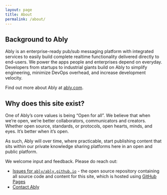```yaml
---
layout: page
title: About
permalink: /about/
---
```


## Background to Ably

Ably is an enterprise-ready pub/sub messaging platform with integrated services to easily build complete realtime functionality delivered directly to end-users. We power the apps people and enterprises depend on everyday. Developers from startups to industrial giants build on Ably to simplify engineering, minimize DevOps overhead, and increase development velocity.

Find out more about Ably at [ably.com](https://ably.com).

## Why does this site exist?

One of Ably’s core values is being “Open for all”.  We believe that when we’re open, we’re better collaborators, communicators and creators. Whether open source, standards, or protocols, open hearts, minds, and eyes. It’s better when it’s open.

As such, Ably will over time, where practicable, start publishing content that sits within our private knowledge sharing platforms here in an open and public platform.

We welcome input and feedback. Please do reach out:

- [Issues for `ably/ably.github.io`](https://github.com/ably/ably.github.io/issues) - the open source repository containing all source code and content for this site, which is hosted using [GitHub Pages](https://pages.github.com/)
- [Contact Ably](https://ably.com/contact)
